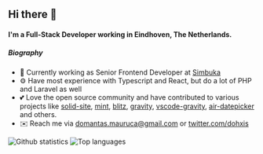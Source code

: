 ## Hi there 👋

#### I'm a Full-Stack Developer working in Eindhoven, The Netherlands.

##### Biography

- 🏢 Currently working as Senior Frontend Developer at [Simbuka](https://simbuka.com)
- ⚙️ Have most experience with Typescript and React, but do a lot of PHP and Laravel as well
- 💕 Love the open source community and have contributed to various projects like [solid-site](https://github.com/solidjs/solid-site), [mint](https://github.com/mint-lang/mint), [blitz](https://github.com/blitz-js/blitz), [gravity](https://github.com/marcobambini/gravity), [vscode-gravity](https://github.com/Dohxis/vscode-gravity), [air-datepicker](https://github.com/Dohxis/air-datepicker) and others.
- ✉️ Reach me via [domantas.mauruca@gmail.com](mailto:domantas.mauruca@gmail.com) or [twitter.com/dohxis](https://twitter.com/dohxis)

![Github statistics](https://github-readme-stats.vercel.app/api?username=Dohxis&count_private=true&show_icons=true)
![Top languages](https://github-readme-stats.vercel.app/api/top-langs/?username=Dohxis&count_private=true&layout=compact)

